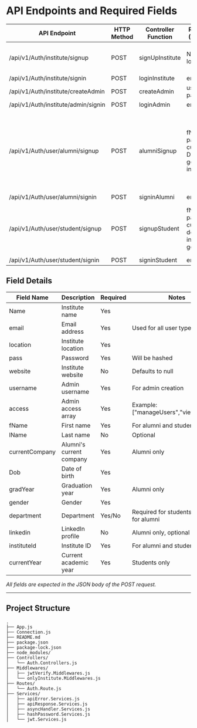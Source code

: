 # API Endpoints and Required Fields

| API Endpoint                                   | HTTP Method | Controller Function   | Required Fields (Request Body)                                                                 | Variable Names in Code                                         |
|------------------------------------------------|-------------|----------------------|-----------------------------------------------------------------------------------------------|----------------------------------------------------------------|
| /api/v1/Auth/institute/signup                  | POST        | signUpInstitute      | Name, email, location, pass                                                                   | Name, email, location, pass, website (optional)                |
| /api/v1/Auth/institute/signin                  | POST        | loginInstitute       | email, pass                                                                                   | email, pass                                                    |
| /api/v1/Auth/institute/createAdmin             | POST        | createAdmin          | username, email, pass, access                                                                 | username, email, pass, access                                  |
| /api/v1/Auth/institute/admin/signin            | POST        | loginAdmin           | email, pass                                                                                   | email, pass                                                    |
| /api/v1/Auth/user/alumni/signup                | POST        | alumniSignup         | fName, email, pass, currentCompany, Dob, gradYear, gender, instituteId                        | fName, lName (optional), email, pass, currentCompany, Dob, gradYear, gender, department (optional), linkedin (optional), instituteId |
| /api/v1/Auth/user/alumni/signin                | POST        | signinAlumni         | email, pass                                                                                   | email, pass                                                    |
| /api/v1/Auth/user/student/signup               | POST        | signupStudent        | fName, email, pass, Dob, currentYear, department, instituteId, gender                         | fName, lName (optional), email, pass, Dob, currentYear, department, instituteId, gender           |
| /api/v1/Auth/user/student/signin               | POST        | signinStudent        | email, pass                                                                                   | email, pass                                                    |

## Field Details

| Field Name      | Description                       | Required | Notes                                                      |
|-----------------|-----------------------------------|----------|------------------------------------------------------------|
| Name            | Institute name                    | Yes      |                                                            |
| email           | Email address                     | Yes      | Used for all user types                                    |
| location        | Institute location                | Yes      |                                                            |
| pass            | Password                          | Yes      | Will be hashed                                             |
| website         | Institute website                 | No       | Defaults to null                                           |
| username        | Admin username                    | Yes      | For admin creation                                         |
| access          | Admin access array                | Yes      | Example: ["manageUsers","viewReports"]                     |
| fName           | First name                        | Yes      | For alumni and students                                    |
| lName           | Last name                         | No       | Optional                                                   |
| currentCompany  | Alumni's current company          | Yes      | Alumni only                                                |
| Dob             | Date of birth                     | Yes      |                                                            |
| gradYear        | Graduation year                   | Yes      | Alumni only                                                |
| gender          | Gender                            | Yes      |                                                            |
| department      | Department                        | Yes/No   | Required for students, optional for alumni                 |
| linkedin        | LinkedIn profile                  | No       | Alumni only, optional                                      |
| instituteId     | Institute ID                      | Yes      | For alumni and students                                    |
| currentYear     | Current academic year             | Yes      | Students only                                              |

*All fields are expected in the JSON body of the POST request.*

---

## Project Structure

```
.
├── App.js
├── Connection.js
├── README.md
├── package.json
├── package-lock.json
├── node_modules/
├── Controllers/
│   └── Auth.Controllers.js
├── Middlewares/
│   ├── jwtVerify.Middlewares.js
│   └── onlyInstitute.Middlewares.js
├── Routes/
│   └── Auth.Route.js
├── Services/
│   ├── apiError.Services.js
│   ├── apiResponse.Services.js
│   ├── asyncHandler.Services.js
│   ├── hashPassword.Services.js
│   └── jwt.Services.js
```